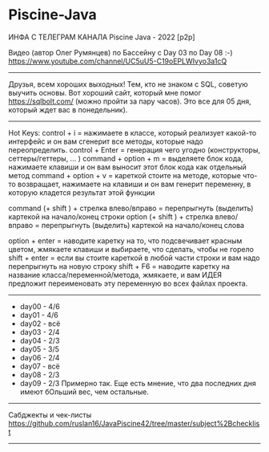 # Piscine-Java
ИНФА С ТЕЛЕГРАМ КАНАЛА Piscine Java - 2022 [p2p]

Видео (автор Олег Румянцев) по Бассейну с Day 03 по Day 08 :-)
https://www.youtube.com/channel/UC5uU5-C19oEPLWIvyo3a1cQ
________________________________________________________________________________________________________________
Друзья, всем хороших выходных! Тем, кто не знаком с SQL, советую выучить основы. Вот хороший сайт, который мне помог https://sqlbolt.com/ (можно пройти за пару часов). Это все для 05 дня, который ждет вас в понедельник).
________________________________________________________________________________________________________________
Hot Keys:
control + i = нажимаете в классе, который реализует какой-то интерфейс и он вам сгенерит все методы, которые надо переопределить.
control + Enter = генерация чего угодно (конструкторы, сеттеры/геттеры, ... )
command + option + m = выделяете блок кода, нажимаете клавиши и он вам выносит этот блок кода как отдельный метод
command + option + v = кареткой стоите на методе, которые что-то возвращает, нажимаете на клавиши и он вам генерит переменну, в которую кладется результат этой функции

command (+ shift ) + стрелка влево/вправо = перепрыгнуть (выделить) картекой на начало/конец строки
option (+ shift ) + стрелка влево/вправо = перепрыгнуть (выделить) картекой на начало/конец слова

option + enter = наводите каретку на то, что подсвечивает красным цветом, жмякаете клавиши и выбираете, что сделать, чтобы не горело
shift + enter = если вы стоите кареткой в любой части строки и вам надо перепрыгнуть на новую строку
shift + F6 = наводите каретку на название класса/переменной/метода, жмякаете, и вам ИДЕЯ предложит переименовать эту переменную во всех файлах проекта.

________________________________________________________________________________________________________________
* day00 - 4/6
* day01 - 4/6
* day02 - всё 
* day03 - 2/4
* day04 - 2/3
* day05 - 3/5
* day06 - 2/4
* day07 - всё 
* day08 - 2/3
* day09 - 2/3
Примерно так. Еще есть мнение, что два последних дня имеют бОльший вес,  чем остальные.
________________________________________________________________________________________________________________
Сабджекты и чек-листы
https://github.com/ruslan16/JavaPiscine42/tree/master/subject%2Bchecklist
________________________________________________________________________________________________________________
